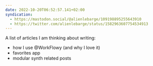 ```yaml
---
date: 2022-10-20T06:52:57.141+02:00
syndication:
  - https://mastodon.social/@alienlebarge/109198895255643910
  - https://twitter.com/alienlebarge/status/1582963607754534913
---
```

A list of articles I am thinking about writing: 

- how I use @WorkFlowy (and why I love it)
- favorites app 
- modular synth related posts
